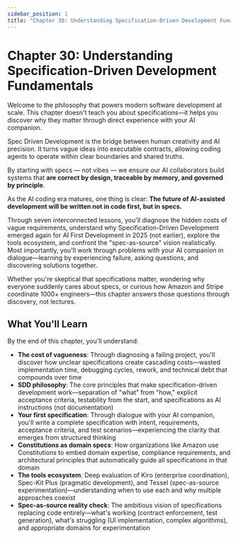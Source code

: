 ```yaml
---
sidebar_position: 1
title: "Chapter 30: Understanding Specification-Driven Development Fundamentals"
---
```


# Chapter 30: Understanding Specification-Driven Development Fundamentals

Welcome to the philosophy that powers modern software development at scale. This chapter doesn't teach you about specifications—it helps you discover why they matter through direct experience with your AI companion.

Spec Driven Development is the bridge between human creativity and AI precision. It turns vague ideas into executable contracts, allowing coding agents to operate within clear boundaries and shared truths.

By starting with specs — not vibes — we ensure our AI collaborators build systems that **are correct by design, traceable by memory, and governed by principle**.

As the AI coding era matures, one thing is clear: **The future of AI-assisted development will be written not in code first, but in specs.**

Through seven interconnected lessons, you'll diagnose the hidden costs of vague requirements, understand why Specification-Driven Development emerged again for AI First Development in 2025 (not earlier), explore the tools ecosystem, and confront the "spec-as-source" vision realistically. Most importantly, you'll work through problems with your AI companion in dialogue—learning by experiencing failure, asking questions, and discovering solutions together.

Whether you're skeptical that specifications matter, wondering why everyone suddenly cares about specs, or curious how Amazon and Stripe coordinate 1000+ engineers—this chapter answers those questions through discovery, not lectures.

## What You'll Learn

By the end of this chapter, you'll understand:

- **The cost of vagueness**: Through diagnosing a failing project, you'll discover how unclear specifications create cascading costs—wasted implementation time, debugging cycles, rework, and technical debt that compounds over time
- **SDD philosophy**: The core principles that make specification-driven development work—separation of "what" from "how," explicit acceptance criteria, testability from the start, and specifications as AI instructions (not documentation)
- **Your first specification**: Through dialogue with your AI companion, you'll write a complete specification with intent, requirements, acceptance criteria, and test scenarios—experiencing the clarity that emerges from structured thinking
- **Constitutions as domain specs**: How organizations like Amazon use Constitutions to embed domain expertise, compliance requirements, and architectural principles that automatically guide all specifications in that domain
- **The tools ecosystem**: Deep evaluation of Kiro (enterprise coordination), Spec-Kit Plus (pragmatic development), and Tessel (spec-as-source experimentation)—understanding when to use each and why multiple approaches coexist
- **Spec-as-source reality check**: The ambitious vision of specifications replacing code entirely—what's working (contract enforcement, test generation), what's struggling (UI implementation, complex algorithms), and appropriate domains for experimentation
